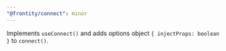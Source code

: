 ```yaml
---
"@frontity/connect": minor
---
```


Implements `useConnect()` and adds options object `{ injectProps: boolean }` to `connect()`.
